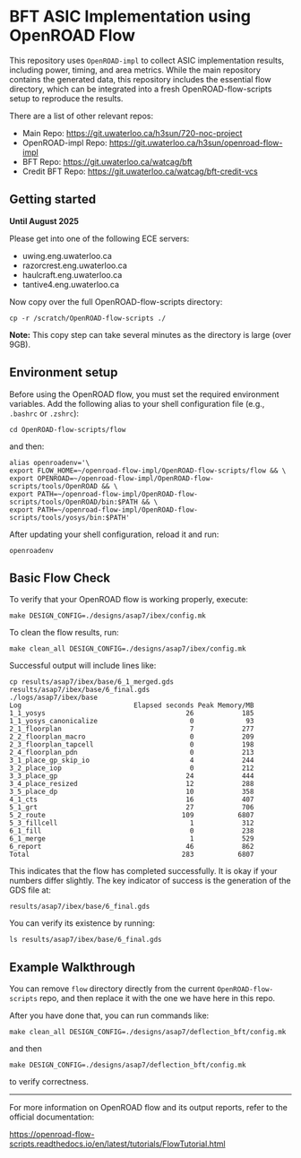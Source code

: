 # BFT ASIC Implementation using OpenROAD Flow

This repository uses `OpenROAD-impl` to collect ASIC implementation results, including power, timing, and area metrics. While the main repository contains the generated data, this repository includes the essential flow directory, which can be integrated into a fresh OpenROAD-flow-scripts setup to reproduce the results.


There are a list of other relevant repos:
- Main Repo: https://git.uwaterloo.ca/h3sun/720-noc-project
- OpenROAD-impl Repo: https://git.uwaterloo.ca/h3sun/openroad-flow-impl
- BFT Repo: https://git.uwaterloo.ca/watcag/bft
- Credit BFT Repo: https://git.uwaterloo.ca/watcag/bft-credit-vcs

## Getting started 
**Until August 2025**

Please get into one of the following ECE servers:

- uwing.eng.uwaterloo.ca  
- razorcrest.eng.uwaterloo.ca  
- haulcraft.eng.uwaterloo.ca  
- tantive4.eng.uwaterloo.ca  

Now copy over the full OpenROAD-flow-scripts directory:

    cp -r /scratch/OpenROAD-flow-scripts ./

**Note:** This copy step can take several minutes as the directory is large (over 9GB).

## Environment setup

Before using the OpenROAD flow, you must set the required environment variables. Add the following alias to your shell configuration file (e.g., `.bashrc` or `.zshrc`):

    cd OpenROAD-flow-scripts/flow

and then:

    alias openroadenv='\
    export FLOW_HOME=~/openroad-flow-impl/OpenROAD-flow-scripts/flow && \
    export OPENROAD=~/openroad-flow-impl/OpenROAD-flow-scripts/tools/OpenROAD && \
    export PATH=~/openroad-flow-impl/OpenROAD-flow-scripts/tools/OpenROAD/bin:$PATH && \
    export PATH=~/openroad-flow-impl/OpenROAD-flow-scripts/tools/yosys/bin:$PATH'

After updating your shell configuration, reload it and run:

    openroadenv

## Basic Flow Check

To verify that your OpenROAD flow is working properly, execute:

    make DESIGN_CONFIG=./designs/asap7/ibex/config.mk

To clean the flow results, run:

    make clean_all DESIGN_CONFIG=./designs/asap7/ibex/config.mk

Successful output will include lines like:

    cp results/asap7/ibex/base/6_1_merged.gds results/asap7/ibex/base/6_final.gds
    ./logs/asap7/ibex/base
    Log                            Elapsed seconds Peak Memory/MB
    1_1_yosys                                   26            185
    1_1_yosys_canonicalize                       0             93
    2_1_floorplan                                7            277
    2_2_floorplan_macro                          0            209
    2_3_floorplan_tapcell                        0            198
    2_4_floorplan_pdn                            0            213
    3_1_place_gp_skip_io                         4            244
    3_2_place_iop                                0            212
    3_3_place_gp                                24            444
    3_4_place_resized                           12            288
    3_5_place_dp                                10            358
    4_1_cts                                     16            407
    5_1_grt                                     27            706
    5_2_route                                  109           6807
    5_3_fillcell                                 1            312
    6_1_fill                                     0            238
    6_1_merge                                    1            529
    6_report                                    46            862
    Total                                      283           6807

This indicates that the flow has completed successfully. It is okay if your numbers differ slightly. The key indicator of success is the generation of the GDS file at:

    results/asap7/ibex/base/6_final.gds

You can verify its existence by running:

    ls results/asap7/ibex/base/6_final.gds


## Example Walkthrough

You can remove `flow` directory directly from the current `OpenROAD-flow-scripts` repo, and then replace it with the one we have here in this repo. 

After you have done that, you can run commands like:

    make clean_all DESIGN_CONFIG=./designs/asap7/deflection_bft/config.mk

and then 

    make DESIGN_CONFIG=./designs/asap7/deflection_bft/config.mk

to verify correctness. 

---

For more information on OpenROAD flow and its output reports, refer to the official documentation:

https://openroad-flow-scripts.readthedocs.io/en/latest/tutorials/FlowTutorial.html




